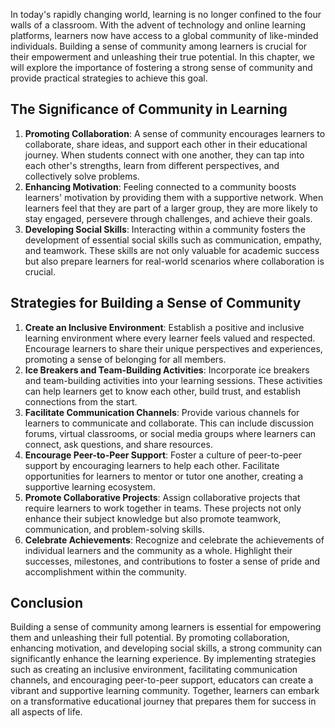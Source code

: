 
In today's rapidly changing world, learning is no longer confined to the four walls of a classroom. With the advent of technology and online learning platforms, learners now have access to a global community of like-minded individuals. Building a sense of community among learners is crucial for their empowerment and unleashing their true potential. In this chapter, we will explore the importance of fostering a strong sense of community and provide practical strategies to achieve this goal.

## The Significance of Community in Learning

1. **Promoting Collaboration**: A sense of community encourages learners to collaborate, share ideas, and support each other in their educational journey. When students connect with one another, they can tap into each other's strengths, learn from different perspectives, and collectively solve problems.
2. **Enhancing Motivation**: Feeling connected to a community boosts learners' motivation by providing them with a supportive network. When learners feel that they are part of a larger group, they are more likely to stay engaged, persevere through challenges, and achieve their goals.
3. **Developing Social Skills**: Interacting within a community fosters the development of essential social skills such as communication, empathy, and teamwork. These skills are not only valuable for academic success but also prepare learners for real-world scenarios where collaboration is crucial.

## Strategies for Building a Sense of Community

1. **Create an Inclusive Environment**: Establish a positive and inclusive learning environment where every learner feels valued and respected. Encourage learners to share their unique perspectives and experiences, promoting a sense of belonging for all members.
2. **Ice Breakers and Team-Building Activities**: Incorporate ice breakers and team-building activities into your learning sessions. These activities can help learners get to know each other, build trust, and establish connections from the start.
3. **Facilitate Communication Channels**: Provide various channels for learners to communicate and collaborate. This can include discussion forums, virtual classrooms, or social media groups where learners can connect, ask questions, and share resources.
4. **Encourage Peer-to-Peer Support**: Foster a culture of peer-to-peer support by encouraging learners to help each other. Facilitate opportunities for learners to mentor or tutor one another, creating a supportive learning ecosystem.
5. **Promote Collaborative Projects**: Assign collaborative projects that require learners to work together in teams. These projects not only enhance their subject knowledge but also promote teamwork, communication, and problem-solving skills.
6. **Celebrate Achievements**: Recognize and celebrate the achievements of individual learners and the community as a whole. Highlight their successes, milestones, and contributions to foster a sense of pride and accomplishment within the community.

## Conclusion

Building a sense of community among learners is essential for empowering them and unleashing their full potential. By promoting collaboration, enhancing motivation, and developing social skills, a strong community can significantly enhance the learning experience. By implementing strategies such as creating an inclusive environment, facilitating communication channels, and encouraging peer-to-peer support, educators can create a vibrant and supportive learning community. Together, learners can embark on a transformative educational journey that prepares them for success in all aspects of life.
